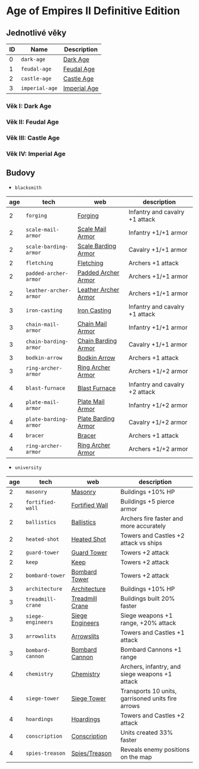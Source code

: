 # Age of Empires II Definitive Edition


## Jednotlivé věky

ID |	Name |	Description
---|------|-------------
0	|`dark-age`	| [Dark Age](https://ageofempires.fandom.com/wiki/Dark_Age_(Age_of_Empires_II))
1	|`feudal-age`|	[Feudal Age](https://ageofempires.fandom.com/wiki/Feudal_Age_(Age_of_Empires_II))
2	|`castle-age`|	[Castle Age](https://ageofempires.fandom.com/wiki/Castle_Age_(Age_of_Empires_II))
3	|`imperial-age`|	[Imperial Age](https://ageofempires.fandom.com/wiki/Imperial_Age_(Age_of_Empires_II))

### Věk I: Dark Age

### Věk II: Feudal Age

### Věk III: Castle Age

### Věk IV: Imperial Age

## Budovy

- `blacksmith`

age | tech | web | description
----|------|--------------------|------------
2	|`forging`|	[Forging](https://ageofempires.fandom.com/wiki/Forging) |	Infantry and cavalry +1 attack
2	|`scale-mail-armor`|	[Scale Mail Armor](https://ageofempires.fandom.com/wiki/Scale_Mail_Armor) |	Infantry +1/+1 armor
2	|`scale-barding-armor`|	[Scale Barding Armor](https://ageofempires.fandom.com/wiki/Scale_Barding_Armor) |	Cavalry +1/+1 armor
2	|`fletching`|	[Fletching](https://ageofempires.fandom.com/wiki/Fletching) |	Archers +1 attack
2	|`padded-archer-armor`|	[Padded Archer Armor](https://ageofempires.fandom.com/wiki/Padded_Archer_Armor) |	Archers +1/+1 armor
2	|`leather-archer-armor`|	[Leather Archer Armor](https://ageofempires.fandom.com/wiki/Leather_Archer_Armor) |	Archers +1/+1 armor
3	|`iron-casting`|	[Iron Casting](https://ageofempires.fandom.com/wiki/Iron_Casting) |	Infantry and cavalry +1 attack
3	|`chain-mail-armor`|	[Chain Mail Armor](https://ageofempires.fandom.com/wiki/Chain_Mail_Armor) |	Infantry +1/+1 armor
3	|`chain-barding-armor`|	[Chain Barding Armor](https://ageofempires.fandom.com/wiki/Chain_Barding_Armor) |	Cavalry +1/+1 armor
3	|`bodkin-arrow`|	[Bodkin Arrow](https://ageofempires.fandom.com/wiki/Bodkin_Arrow) |	Archers +1 attack
3	|`ring-archer-armor`|	[Ring Archer Armor](https://ageofempires.fandom.com/wiki/Ring_Archer_Armor) |	Archers +1/+2 armor
4	|`blast-furnace`|	[Blast Furnace](https://ageofempires.fandom.com/wiki/Blast_Furnace) |	Infantry and cavalry +2 attack
4	|`plate-mail-armor`|	[Plate Mail Armor](https://ageofempires.fandom.com/wiki/Plate_Mail_Armor) |	Infantry +1/+2 armor
4	|`plate-barding-armor`|	[Plate Barding Armor](https://ageofempires.fandom.com/wiki/Plate_Barding_Armor) |	Cavalry +1/+2 armor
4	|`bracer`|	[Bracer](https://ageofempires.fandom.com/wiki/Bracer) |	Archers +1 attack
4	|`ring-archer-armor`|	[Ring Archer Armor](https://ageofempires.fandom.com/wiki/Ring_Archer_Armor) |	Archers +1/+2 armor


- `university`

age | tech | web | description
----|------|--------------------|------------
2	|`masonry`|	[Masonry](https://ageofempires.fandom.com/wiki/Masonry) |	Buildings +10% HP
2	|`fortified-wall`|	[Fortified Wall](https://ageofempires.fandom.com/wiki/Fortified_Wall) |	Buildings +5 pierce armor
2	|`ballistics`|	[Ballistics](https://ageofempires.fandom.com/wiki/Ballistics) |	Archers fire faster and more accurately
2    |`heated-shot`|	[Heated Shot](https://ageofempires.fandom.com/wiki/Heated_Shot) |	Towers and Castles +2 attack vs ships
2   | `guard-tower` | [Guard Tower](https://ageofempires.fandom.com/wiki/Guard_Tower) | Towers +2 attack
2   | `keep` | [Keep](https://ageofempires.fandom.com/wiki/Keep) | Towers +2 attack
2   | `bombard-tower` | [Bombard Tower](https://ageofempires.fandom.com/wiki/Bombard_Tower) | Towers +2 attack
3	|`architecture`|	[Architecture](https://ageofempires.fandom.com/wiki/Architecture) |	Buildings +10% HP
3	|`treadmill-crane`|	[Treadmill Crane](https://ageofempires.fandom.com/wiki/Treadmill_Crane) |	Buildings built 20% faster
3	|`siege-engineers`|	[Siege Engineers](https://ageofempires.fandom.com/wiki/Siege_Engineers) |	Siege weapons +1 range, +20% attack
3	|`arrowslits`|	[Arrowslits](https://ageofempires.fandom.com/wiki/Arrowslits) |	Towers and Castles +1 attack
3   | `bombard-cannon` | [Bombard Cannon](https://ageofempires.fandom.com/wiki/Bombard_Cannon) | Bombard Cannons +1 range
4	|`chemistry`|	[Chemistry](https://ageofempires.fandom.com/wiki/Chemistry) |	Archers, infantry, and siege weapons +1 attack
4	|`siege-tower`|	[Siege Tower](https://ageofempires.fandom.com/wiki/Siege_Tower) |	Transports 10 units, garrisoned units fire arrows
4	|`hoardings`|	[Hoardings](https://ageofempires.fandom.com/wiki/Hoardings) |	Towers and Castles +2 attack
4	|`conscription`|	[Conscription](https://ageofempires.fandom.com/wiki/Conscription_(Age_of_Empires_II)) |	Units created 33% faster
4   | `spies-treason` | [Spies/Treason](https://ageofempires.fandom.com/wiki/Spies_(Age_of_Empires_II)) | Reveals enemy positions on the map

